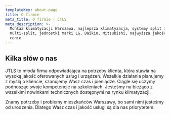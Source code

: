 ```yaml
---
templateKey: about-page
title: O firmie
meta_title: O firmie | JTLS
meta_description: >-
  Montaż klimatyzacji Warszawa, najlepsza klimatyzacja, systemy split i
  multi-split, jednostki marki LG, Daikin, Mitsubishi, najwyższa jakość w dobrej
  cenie
---
```

## Kilka słów o nas

JTLS to młoda firma odpowiadająca na potrzeby klienta, która stawia na wysoką jakość oferowanych usług i urządzeń. Wszelkie działania planujemy z myślą o kliencie, szanujemy Wasz czas i pieniądze. Ciągle się uczymy podnosząc swoje kompetencje na szkoleniach. Jesteśmy na bieżąco z wszelkimi nowinkami technicznych dostępnymi na rynku klimatyzacji.

Znamy potrzeby i problemy mieszkańców Warszawy, bo sami nimi jesteśmy od urodzenia. Dlatego Wasz czas i jakość usługi są dla nas priorytetem.
